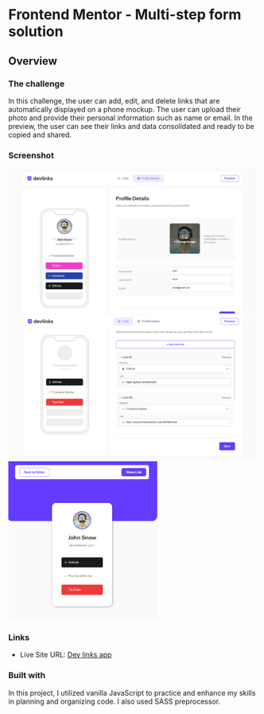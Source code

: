 # Frontend Mentor - Multi-step form solution

## Overview

### The challenge

In this challenge, the user can add, edit, and delete links that are automatically displayed on a phone mockup. The user can upload their photo and provide their personal information such as name or email. In the preview, the user can see their links and data consolidated and ready to be copied and shared.

### Screenshot

<img src="./src/assets/images/Zrzut ekranu 2024-02-09 153323.png" width="500">
<img src="./src/assets/images/Zrzut ekranu 2024-02-09 153450.png" width="500">
<img src="./src/assets/images/Zrzut ekranu 2024-02-09 153543.png" width="300">

### Links

- Live Site URL: [Dev links app](https://multi-step-form-bednar.netlify.app/)

### Built with

In this project, I utilized vanilla JavaScript to practice and enhance my skills in planning and organizing code. I also used SASS preprocessor.
